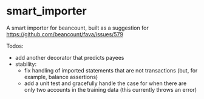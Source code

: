 # smart_importer

A smart importer for beancount, built as a suggestion for https://github.com/beancount/fava/issues/579


Todos:

* add another decorator that predicts payees
* stability:
  * fix handling of imported statements that are not transactions (but, for example, balance assertions)
  * add a unit test and gracefully handle the case for when there are only two accounts in the training data (this currently throws an error)
